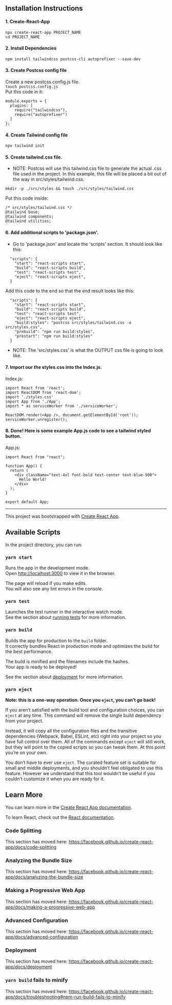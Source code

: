 ## Installation Instructions

#### 1. Create-React-App

`npx create-react-app PROJECT_NAME` <br />
`cd PROJECT_NAME`

#### 2. Install Dependencies

```
npm install tailwindcss postcss-cli autoprefixer --save-dev
```

#### 3. Create Postcss config file

Create a new postcss.config.js file. <br />
`touch postcss.config.js` <br />
Put this code in it:

```
module.exports = {
  plugins: [
    require("tailwindcss"),
    require("autoprefixer")
  ]
};
```

#### 4. Create Tailwind config file

`npx tailwind init`

#### 5. Create tailwind.css file.

- NOTE: Postcss will use this tailwind.css file to generate the actual .css file used in the project. In this example, this file will be placed a bit out of the way in src/styles/tailwind.css.

`mkdir -p ./src/styles && touch ./src/styles/tailwind.css`

Put this code inside:

```
/* src/styles/tailwind.css */
@tailwind base;
@tailwind components;
@tailwind utilities;
```

#### 6. Add additional scripts to 'package.json'.

- Go to 'package.json' and locate the 'scripts' section.
  It should look like this:

```
  "scripts": {
    "start": "react-scripts start",
    "build": "react-scripts build",
    "test": "react-scripts test",
    "eject": "react-scripts eject",
  }
```

Add this code to the end so that the end result looks like this:

```
  "scripts": {
    "start": "react-scripts start",
    "build": "react-scripts build",
    "test": "react-scripts test",
    "eject": "react-scripts eject",
    "build:styles": "postcss src/styles/tailwind.css -o src/styles.css",
    "prebuild": "npm run build:styles",
    "prestart": "npm run build:styles"
  }
```

- NOTE: The 'src/styles.css' is what the OUTPUT css file is going to look like.

#### 7. Import our the styles.css into the Index.js.

Index.js:

```
import React from 'react';
import ReactDOM from 'react-dom';
import './styles.css'
import App from './App';
import * as serviceWorker from './serviceWorker';

ReactDOM.render(<App />, document.getElementById('root'));
serviceWorker.unregister();
```

#### 8. Done! Here is some example App.js code to see a tailwind styled button.

App.js:

```
import React from "react";

function App() {
  return (
    <div className="text-4xl font-bold text-center text-blue-500">
      Hello World!
    </div>
  );
}

export default App;
```

---

This project was bootstrapped with [Create React App](https://github.com/facebook/create-react-app).

## Available Scripts

In the project directory, you can run:

### `yarn start`

Runs the app in the development mode.<br />
Open [http://localhost:3000](http://localhost:3000) to view it in the browser.

The page will reload if you make edits.<br />
You will also see any lint errors in the console.

### `yarn test`

Launches the test runner in the interactive watch mode.<br />
See the section about [running tests](https://facebook.github.io/create-react-app/docs/running-tests) for more information.

### `yarn build`

Builds the app for production to the `build` folder.<br />
It correctly bundles React in production mode and optimizes the build for the best performance.

The build is minified and the filenames include the hashes.<br />
Your app is ready to be deployed!

See the section about [deployment](https://facebook.github.io/create-react-app/docs/deployment) for more information.

### `yarn eject`

**Note: this is a one-way operation. Once you `eject`, you can’t go back!**

If you aren’t satisfied with the build tool and configuration choices, you can `eject` at any time. This command will remove the single build dependency from your project.

Instead, it will copy all the configuration files and the transitive dependencies (Webpack, Babel, ESLint, etc) right into your project so you have full control over them. All of the commands except `eject` will still work, but they will point to the copied scripts so you can tweak them. At this point you’re on your own.

You don’t have to ever use `eject`. The curated feature set is suitable for small and middle deployments, and you shouldn’t feel obligated to use this feature. However we understand that this tool wouldn’t be useful if you couldn’t customize it when you are ready for it.

## Learn More

You can learn more in the [Create React App documentation](https://facebook.github.io/create-react-app/docs/getting-started).

To learn React, check out the [React documentation](https://reactjs.org/).

### Code Splitting

This section has moved here: https://facebook.github.io/create-react-app/docs/code-splitting

### Analyzing the Bundle Size

This section has moved here: https://facebook.github.io/create-react-app/docs/analyzing-the-bundle-size

### Making a Progressive Web App

This section has moved here: https://facebook.github.io/create-react-app/docs/making-a-progressive-web-app

### Advanced Configuration

This section has moved here: https://facebook.github.io/create-react-app/docs/advanced-configuration

### Deployment

This section has moved here: https://facebook.github.io/create-react-app/docs/deployment

### `yarn build` fails to minify

This section has moved here: https://facebook.github.io/create-react-app/docs/troubleshooting#npm-run-build-fails-to-minify
